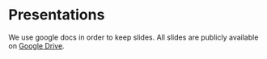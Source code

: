 # Presentations

We use google docs in order to keep slides. 
All slides are publicly available on [Google Drive](https://drive.google.com/drive/folders/0B-yguQ_Qhv2MR2lJWV9lSWV5TE0).
